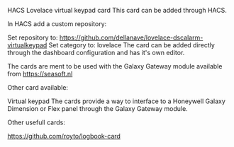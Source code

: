 HACS Lovelace virtual keypad card
This card can be added through HACS.

In HACS add a custom repository:

  Set repository to: https://github.com/dellanave/lovelace-dscalarm-virtualkeypad
  Set category to: lovelace
The card can be added directly through the dashboard configuration and has it's own editor.

The cards are ment to be used with the Galaxy Gateway module available from https://seasoft.nl

Other card available:

Virtual keypad
The cards provide a way to interface to a Honeywell Galaxy Dimension or Flex panel through the Galaxy Gateway module.

Other usefull cards:

https://github.com/royto/logbook-card
